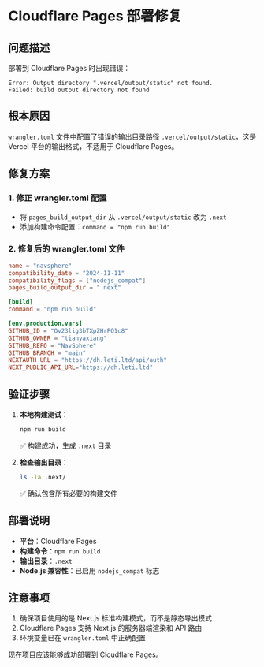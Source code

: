 # Cloudflare Pages 部署修复

## 问题描述
部署到 Cloudflare Pages 时出现错误：
```
Error: Output directory ".vercel/output/static" not found.
Failed: build output directory not found
```

## 根本原因
`wrangler.toml` 文件中配置了错误的输出目录路径 `.vercel/output/static`，这是 Vercel 平台的输出格式，不适用于 Cloudflare Pages。

## 修复方案

### 1. 修正 wrangler.toml 配置
- 将 `pages_build_output_dir` 从 `.vercel/output/static` 改为 `.next`
- 添加构建命令配置：`command = "npm run build"`

### 2. 修复后的 wrangler.toml 文件
```toml
name = "navsphere"
compatibility_date = "2024-11-11"
compatibility_flags = ["nodejs_compat"]
pages_build_output_dir = ".next"

[build]
command = "npm run build"

[env.production.vars]
GITHUB_ID = "Ov23lig3bTXpZHrPO1c8"
GITHUB_OWNER = "tianyaxiang"
GITHUB_REPO = "NavSphere"
GITHUB_BRANCH = "main"
NEXTAUTH_URL = "https://dh.leti.ltd/api/auth"
NEXT_PUBLIC_API_URL="https://dh.leti.ltd"
```

## 验证步骤

1. **本地构建测试**：
   ```bash
   npm run build
   ```
   ✅ 构建成功，生成 `.next` 目录

2. **检查输出目录**：
   ```bash
   ls -la .next/
   ```
   ✅ 确认包含所有必要的构建文件

## 部署说明

- **平台**：Cloudflare Pages
- **构建命令**：`npm run build`
- **输出目录**：`.next`
- **Node.js 兼容性**：已启用 `nodejs_compat` 标志

## 注意事项

1. 确保项目使用的是 Next.js 标准构建模式，而不是静态导出模式
2. Cloudflare Pages 支持 Next.js 的服务器端渲染和 API 路由
3. 环境变量已在 `wrangler.toml` 中正确配置

现在项目应该能够成功部署到 Cloudflare Pages。